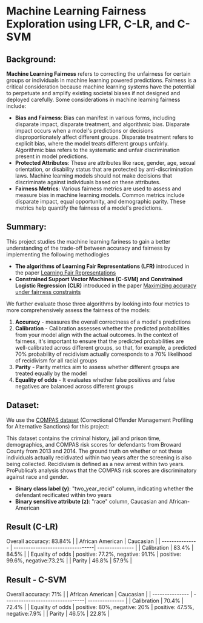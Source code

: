 # Machine Learning Fairness Exploration using LFR, C-LR, and C-SVM

## Background: 
**Machine Learning Fairness** refers to correcting the unfairness for certain groups or individuals in machine learning powered predictions. Fairness is a 
critical consideration because machine learning systems have the potential to perpetuate and amplify existing societal biases if not designed and deployed carefully.
Some considerations in machine learning fairness include:

* **Bias and Fairness**: Bias can manifest in various forms, including disparate impact, disparate treatment, and algorithmic bias. Disparate impact occurs when a model's predictions or decisions disproportionately affect different groups. Disparate treatment refers to explicit bias, where the model treats different groups unfairly. Algorithmic bias refers to the systematic and unfair discrimination present in model predictions.
* **Protected Attributes**: These are attributes like race, gender, age, sexual orientation, or disability status that are protected by anti-discrimination laws. Machine learning models should not make decisions that discriminate against individuals based on these attributes.
* **Fairness Metrics**: Various fairness metrics are used to assess and measure bias in machine learning models. Common metrics include disparate impact, equal opportunity, and demographic parity. These metrics help quantify the fairness of a model's predictions.

## Summary: 
This project studies the machine learning fariness to gain a better understanding of the trade-off between accuracy and fairness by implementing the following methodlogies

* **The algorithms of Learning Fair Representations (LFR)** introduced in the paper [Learning Fair Representations](http://proceedings.mlr.press/v28/zemel13.html) 
* **Constrained Support Vector Machines (C-SVM) and Constrained Logistic Regression (CLR)** introduced in the paper [Maximizing accuracy under fairness constraints](https://arxiv.org/abs/1507.05259 ) 

We further evaluate those three algorithms by looking into four metrics to more comprehensively assess the fairness of the models: 
1. **Accuracy** - measures the overall correctness of a model's predictions
2. **Calibration** - Calibration assesses whether the predicted probabilities from your model align with the actual outcomes. In the context of fairness, it's important to ensure that the predicted probabilities are well-calibrated across different groups, so that, for example, a predicted 70% probability of recidivism actually corresponds to a 70% likelihood of recidivism for all racial groups
3. **Parity** - Parity metrics aim to assess whether different groups are treated equally by the model
4. **Equality of odds** -  It evaluates whether false positives and false negatives are balanced across different groups

## Dataset:
We use the [COMPAS dataset](https://www.propublica.org/datastore/dataset/compas-recidivism-risk-score-data-and-analysis) (Correctional Offender Management Profiling for Alternative Sanctions) for this project: 

This dataset contains  the criminal history, jail and prison time, demographics, and COMPAS risk scores for defendants from Broward County from 2013 and 2014. The ground truth on whether 
or not these individuals actually recidivated within two years after the screening is also being collected. Recidivism is defined as a new arrest within two years. ProPublica’s analysis shows that the COMPAS risk scores are discriminatory against race and gender.

* **Binary class label (y)**: "two_year_recid" column, indicating whether the defendant recificated within two years
* **Binary sensitive attribute (z)**: "race" column, Caucasian and African-American

## Result (C-LR)
Overall accuracy: 83.84% 
|                  | African American                 | Caucasian       |
| ---------------  | ---------------------------------| --------------- |
| Calibration      | 83.4%                            | 84.5%           |
| Equality of odds | positive: 77.2%, negative: 91.1% | positive: 99.6%, negative:73.2% |
| Parity           | 46.8%                            | 57.9%           |

## Result - C-SVM
Overall accuracy: 71%
|                  | African American                 | Caucasian       |
| ---------------  | ---------------------------------| --------------- |
| Calibration      | 70.4%                            | 72.4%           |
| Equality of odds | positive: 80%, negative: 20%     | positive: 47.5%, negative:7.9% |
| Parity           | 46.5%                            | 22.8%           |



  
